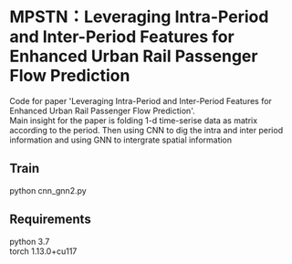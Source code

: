 # MPSTN：Leveraging Intra-Period and Inter-Period Features for Enhanced Urban Rail Passenger Flow Prediction
Code for paper 'Leveraging Intra-Period and Inter-Period Features for Enhanced Urban Rail Passenger Flow Prediction'.<br /> 
Main insight for the paper is folding 1-d time-serise data as matrix according to the period. Then using CNN to dig the intra and inter period information and using GNN to intergrate spatial information

## Train

python cnn_gnn2.py

## Requirements
python 3.7 <br />
torch  1.13.0+cu117
